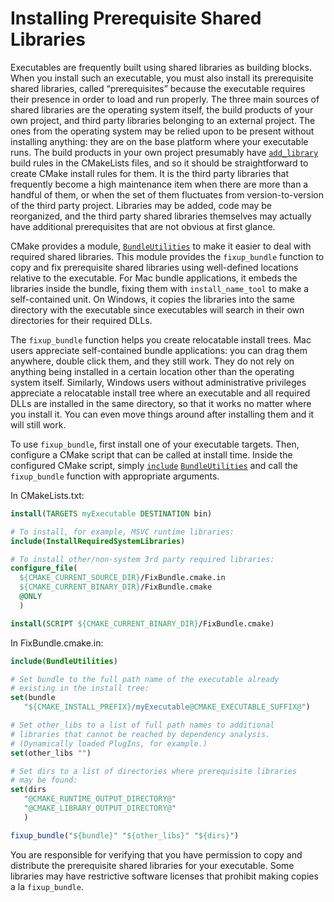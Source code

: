# Installing Prerequisite Shared Libraries
Executables are frequently built using shared libraries as building blocks. When you install such an executable, you must also install its prerequisite shared libraries, called “prerequisites” because the executable requires their presence in order to load and run properly. The three main sources of shared libraries are the operating system itself, the build products of your own project, and third party libraries belonging to an external project. The ones from the operating system may be relied upon to be present without installing anything: they are on the base platform where your executable runs. The build products in your own project presumably have [`add_library`](https://cmake.org/cmake/help/latest/command/add_library.html#command:add_library) build rules in the CMakeLists files, and so it should be straightforward to create CMake install rules for them. It is the third party libraries that frequently become a high maintenance item when there are more than a handful of them, or when the set of them fluctuates from version-to-version of the third party project. Libraries may be added, code may be reorganized, and the third party shared libraries themselves may actually have additional prerequisites that are not obvious at first glance.

CMake provides a module, [`BundleUtilities`](https://cmake.org/cmake/help/latest/module/BundleUtilities.html#module:BundleUtilities) to make it easier to deal with required shared libraries. This module provides the `fixup_bundle` function to copy and fix prerequisite shared libraries using well-defined locations relative to the executable. For Mac bundle applications, it embeds the libraries inside the bundle, fixing them with `install_name_tool` to make a self-contained unit. On Windows, it copies the libraries into the same directory with the executable since executables will search in their own directories for their required DLLs.

The `fixup_bundle` function helps you create relocatable install trees. Mac users appreciate self-contained bundle applications: you can drag them anywhere, double click them, and they still work. They do not rely on anything being installed in a certain location other than the operating system itself. Similarly, Windows users without administrative privileges appreciate a relocatable install tree where an executable and all required DLLs are installed in the same directory, so that it works no matter where you install it. You can even move things around after installing them and it will still work.

To use `fixup_bundle`, first install one of your executable targets. Then, configure a CMake script that can be called at install time. Inside the configured CMake script, simply [`include`](https://cmake.org/cmake/help/latest/command/include.html#command:include) [`BundleUtilities`](https://cmake.org/cmake/help/latest/module/BundleUtilities.html#module:BundleUtilities) and call the `fixup_bundle` function with appropriate arguments.

In CMakeLists.txt:
```cmake
install(TARGETS myExecutable DESTINATION bin)

# To install, for example, MSVC runtime libraries:
include(InstallRequiredSystemLibraries)

# To install other/non-system 3rd party required libraries:
configure_file(
  ${CMAKE_CURRENT_SOURCE_DIR}/FixBundle.cmake.in
  ${CMAKE_CURRENT_BINARY_DIR}/FixBundle.cmake
  @ONLY
  )

install(SCRIPT ${CMAKE_CURRENT_BINARY_DIR}/FixBundle.cmake)
```

In FixBundle.cmake.in:
```cmake
include(BundleUtilities)

# Set bundle to the full path name of the executable already
# existing in the install tree:
set(bundle
   "${CMAKE_INSTALL_PREFIX}/myExecutable@CMAKE_EXECUTABLE_SUFFIX@")

# Set other_libs to a list of full path names to additional
# libraries that cannot be reached by dependency analysis.
# (Dynamically loaded PlugIns, for example.)
set(other_libs "")

# Set dirs to a list of directories where prerequisite libraries
# may be found:
set(dirs
   "@CMAKE_RUNTIME_OUTPUT_DIRECTORY@"
   "@CMAKE_LIBRARY_OUTPUT_DIRECTORY@"
   )

fixup_bundle("${bundle}" "${other_libs}" "${dirs}")
```

You are responsible for verifying that you have permission to copy and distribute the prerequisite shared libraries for your executable. Some libraries may have restrictive software licenses that prohibit making copies a la `fixup_bundle`.
